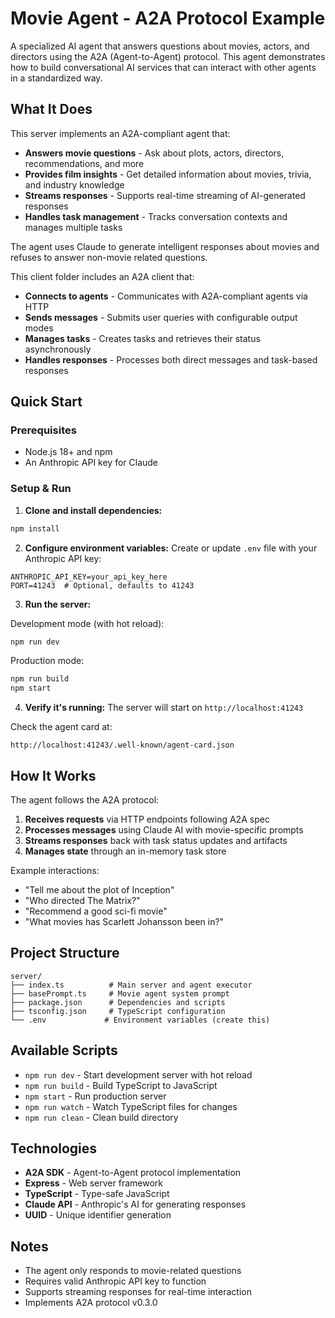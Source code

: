 # Movie Agent - A2A Protocol Example

A specialized AI agent that answers questions about movies, actors, and directors using the A2A (Agent-to-Agent) protocol. This agent demonstrates how to build conversational AI services that can interact with other agents in a standardized way.

## What It Does

This server implements an A2A-compliant agent that:
- **Answers movie questions** - Ask about plots, actors, directors, recommendations, and more
- **Provides film insights** - Get detailed information about movies, trivia, and industry knowledge
- **Streams responses** - Supports real-time streaming of AI-generated responses
- **Handles task management** - Tracks conversation contexts and manages multiple tasks

The agent uses Claude to generate intelligent responses about movies and refuses to answer non-movie related questions.

This client folder includes an A2A client that:
- **Connects to agents** - Communicates with A2A-compliant agents via HTTP
- **Sends messages** - Submits user queries with configurable output modes
- **Manages tasks** - Creates tasks and retrieves their status asynchronously
- **Handles responses** - Processes both direct messages and task-based responses

## Quick Start

### Prerequisites
- Node.js 18+ and npm
- An Anthropic API key for Claude

### Setup & Run

1. **Clone and install dependencies:**
```bash
npm install
```

2. **Configure environment variables:**
Create or update `.env` file with your Anthropic API key:
```env
ANTHROPIC_API_KEY=your_api_key_here
PORT=41243  # Optional, defaults to 41243
```

3. **Run the server:**

Development mode (with hot reload):
```bash
npm run dev
```

Production mode:
```bash
npm run build
npm start
```

4. **Verify it's running:**
The server will start on `http://localhost:41243`

Check the agent card at:
```
http://localhost:41243/.well-known/agent-card.json
```

## How It Works

The agent follows the A2A protocol:
1. **Receives requests** via HTTP endpoints following A2A spec
2. **Processes messages** using Claude AI with movie-specific prompts
3. **Streams responses** back with task status updates and artifacts
4. **Manages state** through an in-memory task store

Example interactions:
- "Tell me about the plot of Inception"
- "Who directed The Matrix?"
- "Recommend a good sci-fi movie"
- "What movies has Scarlett Johansson been in?"

## Project Structure

```
server/
├── index.ts          # Main server and agent executor
├── basePrompt.ts     # Movie agent system prompt
├── package.json      # Dependencies and scripts
├── tsconfig.json     # TypeScript configuration
└── .env             # Environment variables (create this)
```

## Available Scripts

- `npm run dev` - Start development server with hot reload
- `npm run build` - Build TypeScript to JavaScript
- `npm start` - Run production server
- `npm run watch` - Watch TypeScript files for changes
- `npm run clean` - Clean build directory

## Technologies

- **A2A SDK** - Agent-to-Agent protocol implementation
- **Express** - Web server framework
- **TypeScript** - Type-safe JavaScript
- **Claude API** - Anthropic's AI for generating responses
- **UUID** - Unique identifier generation

## Notes

- The agent only responds to movie-related questions
- Requires valid Anthropic API key to function
- Supports streaming responses for real-time interaction
- Implements A2A protocol v0.3.0